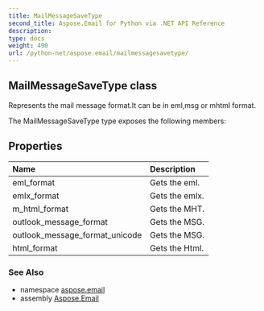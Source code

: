 ```yaml
---
title: MailMessageSaveType
second_title: Aspose.Email for Python via .NET API Reference
description: 
type: docs
weight: 490
url: /python-net/aspose.email/mailmessagesavetype/
---
```


## MailMessageSaveType class

Represents the mail message format.It can be in eml,msg or mhtml format.

The MailMessageSaveType type exposes the following members:
## Properties
| Name | Description |
| :- | :- |
|eml_format|Gets the eml.|
|emlx_format|Gets the emlx.|
|m_html_format|Gets the MHT.|
|outlook_message_format|Gets the MSG.|
|outlook_message_format_unicode|Gets the MSG.|
|html_format|Gets the Html.|

### See Also

* namespace [aspose.email](/email/python-net/aspose.email/)
* assembly [Aspose.Email](/email/python-net/)

